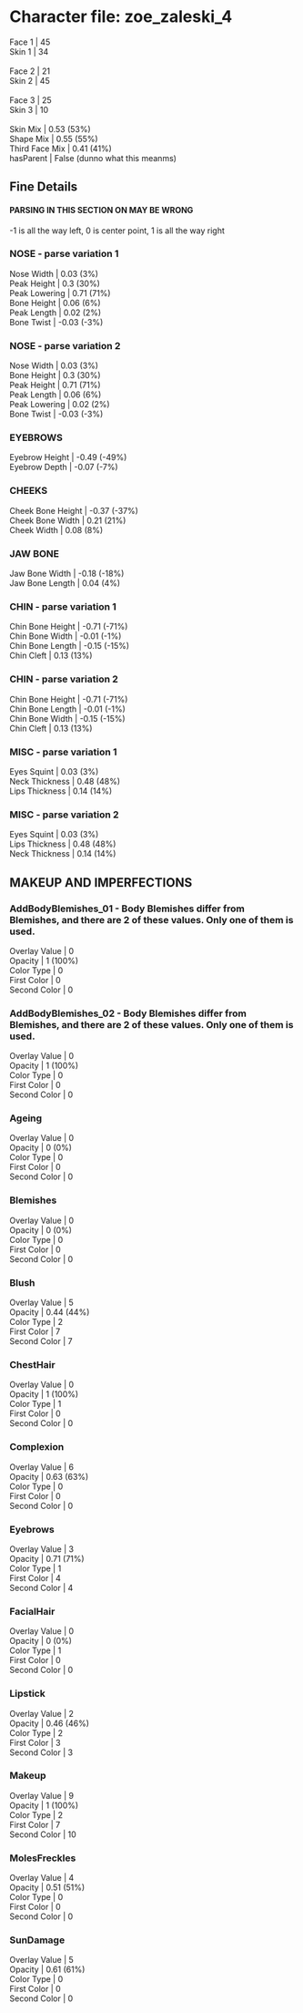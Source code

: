 # Character file: zoe_zaleski_4<br>
Face 1 | 45<br>
Skin 1 | 34<br>
<br>
Face 2 | 21<br>
Skin 2 | 45<br>
<br>
Face 3 | 25<br>
Skin 3 | 10<br>
<br>
Skin Mix | 0.53 (53%)<br>
Shape Mix | 0.55 (55%)<br>
Third Face Mix | 0.41 (41%)<br>
hasParent | False (dunno what this meanms)<br>
## Fine Details<br>
#### PARSING IN THIS SECTION ON MAY BE WRONG<br>
-1 is all the way left, 0 is center point, 1 is all the way right<br>
### NOSE - parse variation 1<br>
Nose Width | 0.03 (3%)<br>
Peak Height | 0.3 (30%)<br>
Peak Lowering | 0.71 (71%)<br>
Bone Height | 0.06 (6%)<br>
Peak Length | 0.02 (2%)<br>
Bone Twist | -0.03 (-3%)<br>
### NOSE - parse variation 2<br>
Nose Width | 0.03 (3%)<br>
Bone Height | 0.3 (30%)<br>
Peak Height | 0.71 (71%)<br>
Peak Length | 0.06 (6%)<br>
Peak Lowering | 0.02 (2%)<br>
Bone Twist | -0.03 (-3%)<br>
### EYEBROWS<br>
Eyebrow Height | -0.49 (-49%)<br>
Eyebrow Depth | -0.07 (-7%)<br>
### CHEEKS<br>
Cheek Bone Height | -0.37 (-37%)<br>
Cheek Bone Width | 0.21 (21%)<br>
Cheek Width | 0.08 (8%)<br>
### JAW BONE<br>
Jaw Bone Width | -0.18 (-18%)<br>
Jaw Bone Length | 0.04 (4%)<br>
### CHIN - parse variation 1<br>
Chin Bone Height | -0.71 (-71%)<br>
Chin Bone Width | -0.01 (-1%)<br>
Chin Bone Length | -0.15 (-15%)<br>
Chin Cleft | 0.13 (13%)<br>
### CHIN - parse variation 2<br>
Chin Bone Height | -0.71 (-71%)<br>
Chin Bone Length | -0.01 (-1%)<br>
Chin Bone Width | -0.15 (-15%)<br>
Chin Cleft | 0.13 (13%)<br>
### MISC - parse variation 1<br>
Eyes Squint | 0.03 (3%)<br>
Neck Thickness | 0.48 (48%)<br>
Lips Thickness | 0.14 (14%)<br>
### MISC - parse variation 2<br>
Eyes Squint | 0.03 (3%)<br>
Lips Thickness | 0.48 (48%)<br>
Neck Thickness | 0.14 (14%)<br>
## MAKEUP AND IMPERFECTIONS<br>
### AddBodyBlemishes_01 - Body Blemishes differ from Blemishes, and there are 2 of these values. Only one of them is used.<br>
Overlay Value | 0<br>
Opacity | 1 (100%)<br>
Color Type | 0<br>
First Color | 0<br>
Second Color | 0<br>
### AddBodyBlemishes_02 - Body Blemishes differ from Blemishes, and there are 2 of these values. Only one of them is used.<br>
Overlay Value | 0<br>
Opacity | 1 (100%)<br>
Color Type | 0<br>
First Color | 0<br>
Second Color | 0<br>
### Ageing<br>
Overlay Value | 0<br>
Opacity | 0 (0%)<br>
Color Type | 0<br>
First Color | 0<br>
Second Color | 0<br>
### Blemishes<br>
Overlay Value | 0<br>
Opacity | 0 (0%)<br>
Color Type | 0<br>
First Color | 0<br>
Second Color | 0<br>
### Blush<br>
Overlay Value | 5<br>
Opacity | 0.44 (44%)<br>
Color Type | 2<br>
First Color | 7<br>
Second Color | 7<br>
### ChestHair<br>
Overlay Value | 0<br>
Opacity | 1 (100%)<br>
Color Type | 1<br>
First Color | 0<br>
Second Color | 0<br>
### Complexion<br>
Overlay Value | 6<br>
Opacity | 0.63 (63%)<br>
Color Type | 0<br>
First Color | 0<br>
Second Color | 0<br>
### Eyebrows<br>
Overlay Value | 3<br>
Opacity | 0.71 (71%)<br>
Color Type | 1<br>
First Color | 4<br>
Second Color | 4<br>
### FacialHair<br>
Overlay Value | 0<br>
Opacity | 0 (0%)<br>
Color Type | 1<br>
First Color | 0<br>
Second Color | 0<br>
### Lipstick<br>
Overlay Value | 2<br>
Opacity | 0.46 (46%)<br>
Color Type | 2<br>
First Color | 3<br>
Second Color | 3<br>
### Makeup<br>
Overlay Value | 9<br>
Opacity | 1 (100%)<br>
Color Type | 2<br>
First Color | 7<br>
Second Color | 10<br>
### MolesFreckles<br>
Overlay Value | 4<br>
Opacity | 0.51 (51%)<br>
Color Type | 0<br>
First Color | 0<br>
Second Color | 0<br>
### SunDamage<br>
Overlay Value | 5<br>
Opacity | 0.61 (61%)<br>
Color Type | 0<br>
First Color | 0<br>
Second Color | 0<br>
